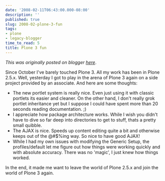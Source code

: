 ```yaml
---
date: '2008-02-11T06:43:00.000-08:00'
description: ''
published: true
slug: 2008-02-plone-3-fun
tags:
- plone
- legacy-blogger
time_to_read: 5
title: Plone 3 fun
---
```


*This was originally posted on blogger [here](https://pydanny.blogspot.com/2008/02/plone-3-fun.html)*.

Since October I've barely touched Plone 3.  All my work has been in Plone 2.5.x.  Well, yesterday I got to play in the arena of Plone 3 again on a side project provided by an associate.  And here are some thoughts:<br /><ul><li>The new portlet system is really nice.  Even just using it with classic portlets its easier and cleaner.  On the other hand, I don't really grok portlet inheritance yet but I suppose I could have spent more than 20 seconds reading documentation.  ;)<br /></li><li>I appreciate how package architecture works.   While I wish you didn't have to dive so far deep into directories to get to stuff, thats a pretty small quibble.  </li><li>The AJAX is nice.  Speeds up content editing quite a bit and otherwise keeps out of the @#$%ing way.  So nice to have good AJAX!</li><li>While I had my own issues with modifying the Generic Setup, the profiles/default let me figure out how things were working quickly and with absolute accuracy.  There was no 'magic', I just knew how things worked.</li></ul>In the end, it made me want to leave the world of Plone 2.5.x and join the world of Plone 3 again.